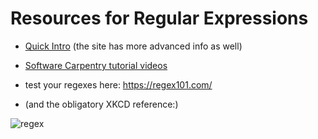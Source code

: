 # Resources for Regular Expressions


* [Quick Intro](https://www.regular-expressions.info/quickstart.html) (the site has more advanced info as well)
* [Software Carpentry tutorial videos](https://v4.software-carpentry.org/regexp/index.html)

* test your regexes here: https://regex101.com/ 
* (and the obligatory XKCD reference:)

![regex](https://imgs.xkcd.com/comics/regular_expressions.png)
